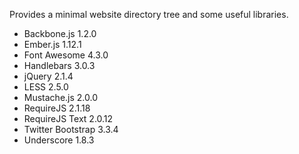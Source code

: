 Provides a minimal website directory tree and some useful libraries.

* Backbone.js 1.2.0
* Ember.js 1.12.1
* Font Awesome 4.3.0
* Handlebars 3.0.3
* jQuery 2.1.4
* LESS 2.5.0
* Mustache.js 2.0.0
* RequireJS 2.1.18
* RequireJS Text 2.0.12
* Twitter Bootstrap 3.3.4
* Underscore 1.8.3

